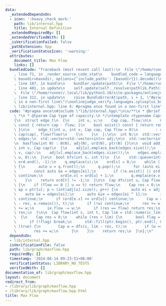```yaml
---
data:
  _extendedDependsOn:
  - icon: ':heavy_check_mark:'
    path: lib/internal.hpp
    title: Internal Definition
  _extendedRequiredBy: []
  _extendedVerifiedWith: []
  _isVerificationFailed: false
  _pathExtension: hpp
  _verificationStatusIcon: ':warning:'
  attributes:
    document_title: Max Flow
    links: []
  bundledCode: "Traceback (most recent call last):\n  File \"/home/runner/.local/lib/python3.10/site-packages/onlinejudge_verify/documentation/build.py\"\
    , line 71, in _render_source_code_stat\n    bundled_code = language.bundle(stat.path,\
    \ basedir=basedir, options={'include_paths': [basedir]}).decode()\n  File \"/home/runner/.local/lib/python3.10/site-packages/onlinejudge_verify/languages/cplusplus.py\"\
    , line 187, in bundle\n    bundler.update(path)\n  File \"/home/runner/.local/lib/python3.10/site-packages/onlinejudge_verify/languages/cplusplus_bundle.py\"\
    , line 401, in update\n    self.update(self._resolve(pathlib.Path(included), included_from=path))\n\
    \  File \"/home/runner/.local/lib/python3.10/site-packages/onlinejudge_verify/languages/cplusplus_bundle.py\"\
    , line 312, in update\n    raise BundleErrorAt(path, i + 1, \"#pragma once found\
    \ in a non-first line\")\nonlinejudge_verify.languages.cplusplus_bundle.BundleErrorAt:\
    \ lib/internal.hpp: line 4: #pragma once found in a non-first line\n"
  code: "#pragma once\n#include \"lib/internal.hpp\"\n\n/**\n * @brief Max Flow\n\
    \ *\n * @tparam Cap type of capacity.\n */\ntemplate <typename Cap> struct maxflow\n\
    {\n  struct edge_t\n  {\n    int u, v;\n    Cap cap, flow;\n\n    Cap remain()\
    \ const { return cap - flow; }\n    bool exist() const { return remain() > 0;\
    \ }\n\n    edge_t(int u, int v, Cap cap, Cap flow = 0)\n        : u(u), v(v),\
    \ cap(cap), flow(flow)\n    {\n    }\n  };\n\n  int N;\n  std::vector<edge_t>\
    \ edges;\n  std::vector<std::vector<int>> adj;\n\n  std::vector<int> ord, ptr;\n\
    \n  maxflow(int N) : N(N), adj(N), ord(N), ptr(N) {}\n\n  void add_edge(int u,\
    \ int v, Cap cap)\n  {\n    adj[u].emplace_back(edges.size());\n    edges.emplace_back(u,\
    \ v, cap);\n    adj[v].emplace_back(edges.size());\n    edges.emplace_back(v,\
    \ u, 0);\n  }\n\n  bool bfs(int s, int t)\n  {\n    std::queue<int> q;\n    std::fill(ord.begin(),\
    \ ord.end(), -1);\n    q.emplace(s);\n    ord[s] = 0;\n    while (!q.empty())\
    \ {\n      auto u = q.front();\n      q.pop();\n      for (auto ei : adj[u]) {\n\
    \        const auto &e = edges[ei];\n        if (!e.exist() || ord[e.v] != -1)\
    \ continue;\n        ord[e.v] = ord[u] + 1;\n        q.emplace(e.v);\n      }\n\
    \    }\n    return ord[t] != -1;\n  }\n\n  Cap dfs(int u, Cap flow, int t)\n \
    \ {\n    if (flow == 0 || u == t) return flow;\n    Cap res = 0;\n    for (int\
    \ &p = ptr[u]; p < (int)adj[u].size(); p++) {\n      auto ei = adj[u][p];\n  \
    \    auto &e = edges[ei];\n      auto &ie = edges[ei ^ 1];\n      if (!e.exist())\
    \ continue;\n      if (ord[e.v] <= ord[u]) continue;\n      Cap w = dfs(e.v, std::min(flow\
    \ - res, e.remain()), t);\n      if (!w) continue;\n      res += w;\n      e.flow\
    \ += w;\n      ie.flow -= w;\n      if (res == flow) return res;\n    }\n    return\
    \ res;\n  }\n\n  Cap flow(int s, int t, Cap lim = std::numeric_limits<Cap>::max())\n\
    \  {\n    Cap res = 0;\n    while (res < lim) {\n      bool flag = bfs(s, t);\n\
    \      if (!flag) break;\n      std::fill(ptr.begin(), ptr.end(), 0);\n      while\
    \ (true) {\n        Cap w = dfs(s, lim - res, t);\n        if (w == 0) break;\n\
    \        res += w;\n      }\n    }\n    return res;\n  }\n};\n"
  dependsOn:
  - lib/internal.hpp
  isVerificationFile: false
  path: lib/graph/maxflow.hpp
  requiredBy: []
  timestamp: '2024-06-14 09:23:51+08:00'
  verificationStatus: LIBRARY_NO_TESTS
  verifiedWith: []
documentation_of: lib/graph/maxflow.hpp
layout: document
redirect_from:
- /library/lib/graph/maxflow.hpp
- /library/lib/graph/maxflow.hpp.html
title: Max Flow
---
```


